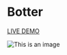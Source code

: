 # Botter

[LIVE DEMO](https://botter-dusky.vercel.app/)

![This is an image](https://myoctocat.com/assets/images/base-octocat.svg)


